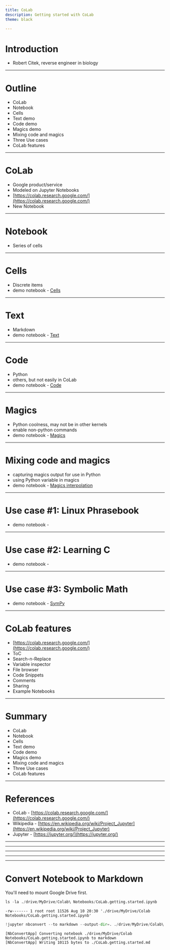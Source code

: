 ```yaml
---
title: CoLab
description: Getting started with CoLab
theme: black

---
```


# Introduction
* Robert Citek, reverse engineer in biology

---

# Outline
* CoLab
* Notebook
* Cells
* Text demo
* Code demo
* Magics demo
* Mixing code and magics
* Three Use cases
* CoLab features

---

# CoLab
* Google product/service
* Modeled on Jupyter Notebooks
* [https://colab.research.google.com/](https://colab.research.google.com/)
* New Notebook

---

# Notebook
* Series of cells

---

# Cells
* Discrete items
* demo notebook - [Cells](https://colab.research.google.com/notebooks/basic_features_overview.ipynb#scrollTo=Id6tDF1HQSHD)

---

# Text
* Markdown
* demo notebook - [Text](https://colab.research.google.com/notebooks/markdown_guide.ipynb)

---

# Code
* Python
* others, but not easily in CoLab
* demo notebook - [Code](https://colab.research.google.com/notebooks/basic_features_overview.ipynb#scrollTo=KR921S_OQSHG)

---

# Magics
* Python coolness, may not be in other kernels
* enable non-python commands
* demo notebook - [Magics](https://colab.research.google.com/notebooks/basic_features_overview.ipynb#scrollTo=qM4myQGfQboQ)

---

# Mixing code and magics
* capturing magics output for use in Python
* using Python variable in magics
* demo notebook - [Magics interpolation](https://colab.research.google.com/notebooks/basic_features_overview.ipynb#scrollTo=zqGrv0blQSHj&line=1&uniqifier=1)

---

# Use case #1: Linux Phrasebook
* demo notebook - 

---

# Use case #2: Learning C
* demo notebook - 

---

# Use case #3: Symbolic Math
* demo notebook - [SymPy](https://colab.research.google.com/drive/12mdmsaDmWeLYGVbPfiAhPlTgScNduDmk)

---

# CoLab features
* [https://colab.research.google.com/](https://colab.research.google.com/)
* ToC
* Search-n-Replace
* Variable inspector
* File browser
* Code Snippets
* Comments
* Sharing
* Example Notebooks

---

# Summary
* CoLab
* Notebook
* Cells
* Text demo
* Code demo
* Magics demo
* Mixing code and magics
* Three Use cases
* CoLab features

---

# References
* CoLab - [https://colab.research.google.com/](https://colab.research.google.com/)
* Wikipedia - [https://en.wikipedia.org/wiki/Project_Jupyter](https://en.wikipedia.org/wiki/Project_Jupyter)
* Jupyter - [https://jupyter.org/](https://jupyter.org/)

---

---

---

---

---



# Convert Notebook to Markdown
You'll need to mount Google Drive first.


```python
ls -la ./drive/MyDrive/Colab\ Notebooks/CoLab.getting.started.ipynb
```

    -rw------- 1 root root 11526 Aug 10 20:30 './drive/MyDrive/Colab Notebooks/CoLab.getting.started.ipynb'



```python
!jupyter nbconvert --to markdown --output-dir=. ./drive/MyDrive/Colab\ Notebooks/CoLab.getting.started.ipynb
```

    [NbConvertApp] Converting notebook ./drive/MyDrive/Colab Notebooks/CoLab.getting.started.ipynb to markdown
    [NbConvertApp] Writing 10115 bytes to ./CoLab.getting.started.md



```python

```
